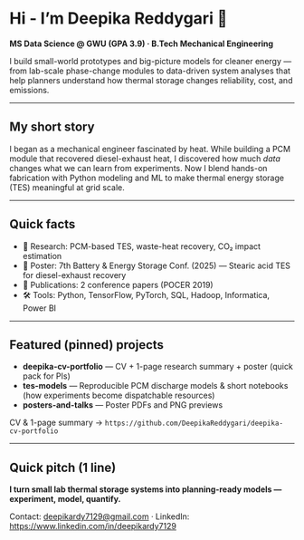 # Hi - I’m Deepika Reddygari 👋
**MS Data Science @ GWU (GPA 3.9) · B.Tech Mechanical Engineering**

I build small-world prototypes and big-picture models for cleaner energy — from lab-scale phase-change modules to data-driven system analyses that help planners understand how thermal storage changes reliability, cost, and emissions.

---

## My short story
I began as a mechanical engineer fascinated by heat. While building a PCM module that recovered diesel-exhaust heat, I discovered how much *data* changes what we can learn from experiments. Now I blend hands-on fabrication with Python modeling and ML to make thermal energy storage (TES) meaningful at grid scale.

---

## Quick facts
- 🔬 Research: PCM-based TES, waste-heat recovery, CO₂ impact estimation  
- 🧪 Poster: 7th Battery & Energy Storage Conf. (2025) — Stearic acid TES for diesel-exhaust recovery  
- 📄 Publications: 2 conference papers (POCER 2019) 
- 🛠️ Tools: Python, TensorFlow, PyTorch, SQL, Hadoop, Informatica, Power BI

---

## Featured (pinned) projects
- **deepika-cv-portfolio** — CV + 1-page research summary + poster (quick pack for PIs)  
- **tes-models** — Reproducible PCM discharge models & short notebooks (how experiments become dispatchable resources)  
- **posters-and-talks** — Poster PDFs and PNG previews

CV & 1-page summary → `https://github.com/DeepikaReddygari/deepika-cv-portfolio`  

---

## Quick pitch (1 line)
**I turn small lab thermal storage systems into planning-ready models — experiment, model, quantify.**

Contact: deepikardy7129@gmail.com · LinkedIn: https://www.linkedin.com/in/deepikardy7129
